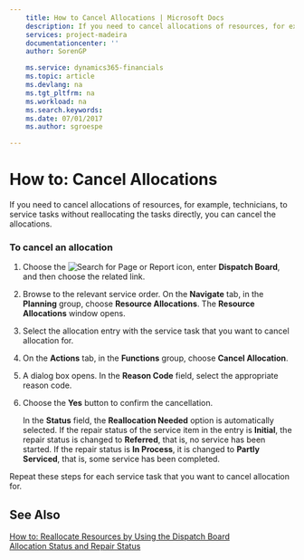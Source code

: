 ```yaml
---
    title: How to Cancel Allocations | Microsoft Docs
    description: If you need to cancel allocations of resources, for example, technicians, to service tasks without reallocating the tasks directly, you can cancel the allocations.
    services: project-madeira
    documentationcenter: ''
    author: SorenGP

    ms.service: dynamics365-financials
    ms.topic: article
    ms.devlang: na
    ms.tgt_pltfrm: na
    ms.workload: na
    ms.search.keywords:
    ms.date: 07/01/2017
    ms.author: sgroespe

---
```

# How to: Cancel Allocations
If you need to cancel allocations of resources, for example, technicians, to service tasks without reallocating the tasks directly, you can cancel the allocations.  
  
### To cancel an allocation  
  
1.  Choose the ![Search for Page or Report](media/ui-search/search_small.png "Search for Page or Report icon") icon, enter **Dispatch Board**, and then choose the related link.  
  
2.  Browse to the relevant service order. On the **Navigate** tab, in the **Planning** group, choose **Resource Allocations**. The **Resource Allocations** window opens.  
  
3.  Select the allocation entry with the service task that you want to cancel allocation for.  
  
4.  On the **Actions** tab, in the **Functions** group, choose **Cancel Allocation**.  
  
5.  A dialog box opens. In the **Reason Code** field, select the appropriate reason code.  
  
6.  Choose the **Yes** button to confirm the cancellation.  
  
     In the **Status** field, the **Reallocation Needed** option is automatically selected. If the repair status of the service item in the entry is **Initial**, the repair status is changed to **Referred**, that is, no service has been started. If the repair status is **In Process**, it is changed to **Partly Serviced**, that is, some service has been completed.  
  
 Repeat these steps for each service task that you want to cancel allocation for.  
  
## See Also  
 [How to: Reallocate Resources by Using the Dispatch Board](../how-to-reallocate-resources-by-using-the-dispatch-board.md)   
 [Allocation Status and Repair Status](../allocation-status-and-repair-status.md)